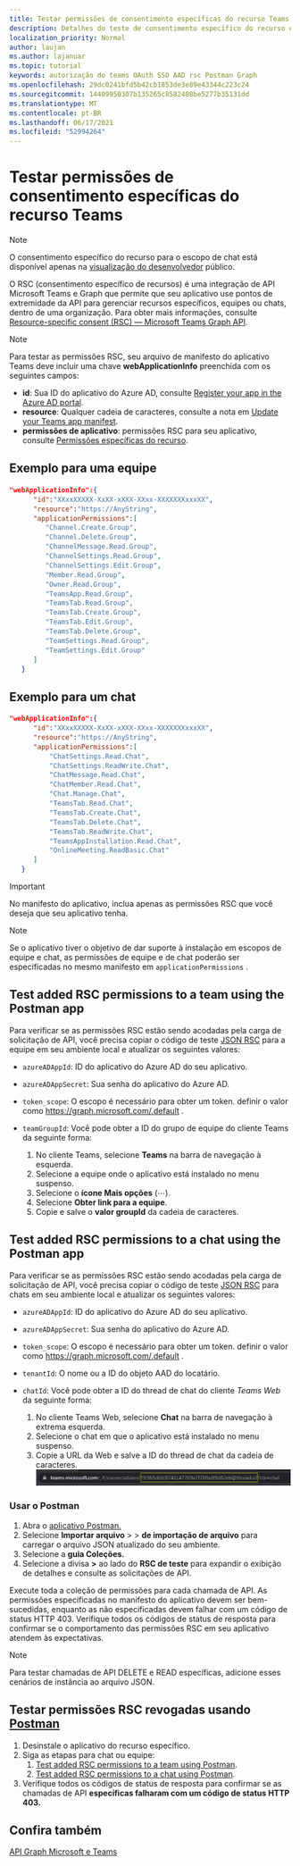 ```yaml
---
title: Testar permissões de consentimento específicas do recurso Teams
description: Detalhes do teste de consentimento específico do recurso em Teams usando Postman
localization_priority: Normal
author: laujan
ms.author: lajanuar
ms.topic: tutorial
keywords: autorização do teams OAuth SSO AAD rsc Postman Graph
ms.openlocfilehash: 29dc0241bfd5b42cb1853de3e89e43344c223c24
ms.sourcegitcommit: 14409950307b135265c8582408be5277b35131dd
ms.translationtype: MT
ms.contentlocale: pt-BR
ms.lasthandoff: 06/17/2021
ms.locfileid: "52994264"
---
```

# <a name="test-resource-specific-consent-permissions-in-teams"></a>Testar permissões de consentimento específicas do recurso Teams

> [!NOTE]
> O consentimento específico do recurso para o escopo de chat está disponível apenas na [visualização do desenvolvedor](../../resources/dev-preview/developer-preview-intro.md) público.

O RSC (consentimento específico de recursos) é uma integração de API Microsoft Teams e Graph que permite que seu aplicativo use pontos de extremidade da API para gerenciar recursos específicos, equipes ou chats, dentro de uma organização. Para obter mais informações, consulte [Resource-specific consent (RSC) — Microsoft Teams Graph API](resource-specific-consent.md).

> [!NOTE]
> Para testar as permissões RSC, seu arquivo de manifesto do aplicativo Teams deve incluir uma chave **webApplicationInfo** preenchida com os seguintes campos:
>
> - **id**: Sua ID do aplicativo do Azure AD, consulte [Register your app in the Azure AD portal](resource-specific-consent.md#register-your-app-with-microsoft-identity-platform-via-the-azure-ad-portal).
> - **resource**: Qualquer cadeia de caracteres, consulte a nota em [Update your Teams app manifest](resource-specific-consent.md#update-your-teams-app-manifest).
> - **permissões de aplicativo**: permissões RSC para seu aplicativo, consulte [Permissões específicas do recurso](resource-specific-consent.md#resource-specific-permissions).

## <a name="example-for-a-team"></a>Exemplo para uma equipe
```json
"webApplicationInfo":{
      "id":"XXxxXXXXX-XxXX-xXXX-XXxx-XXXXXXXxxxXX",
      "resource":"https://AnyString",
      "applicationPermissions":[
         "Channel.Create.Group",
         "Channel.Delete.Group",
         "ChannelMessage.Read.Group",
         "ChannelSettings.Read.Group",
         "ChannelSettings.Edit.Group",
         "Member.Read.Group",
         "Owner.Read.Group",
         "TeamsApp.Read.Group",
         "TeamsTab.Read.Group",
         "TeamsTab.Create.Group",
         "TeamsTab.Edit.Group",
         "TeamsTab.Delete.Group",
         "TeamSettings.Read.Group",
         "TeamSettings.Edit.Group"
      ]
   }
```

## <a name="example-for-a-chat"></a>Exemplo para um chat
```json
"webApplicationInfo":{
      "id":"XXxxXXXXX-XxXX-xXXX-XXxx-XXXXXXXxxxXX",
      "resource":"https://AnyString",
      "applicationPermissions":[
          "ChatSettings.Read.Chat",
          "ChatSettings.ReadWrite.Chat",
          "ChatMessage.Read.Chat",
          "ChatMember.Read.Chat",
          "Chat.Manage.Chat",
          "TeamsTab.Read.Chat",
          "TeamsTab.Create.Chat",
          "TeamsTab.Delete.Chat",
          "TeamsTab.ReadWrite.Chat",
          "TeamsAppInstallation.Read.Chat",
          "OnlineMeeting.ReadBasic.Chat"
      ]
   }
```

> [!IMPORTANT]
> No manifesto do aplicativo, inclua apenas as permissões RSC que você deseja que seu aplicativo tenha.

>[!NOTE]
>Se o aplicativo tiver o objetivo de dar suporte à instalação em escopos de equipe e chat, as permissões de equipe e de chat poderão ser especificadas no mesmo manifesto em `applicationPermissions` .

## <a name="test-added-rsc-permissions-to-a-team-using-the-postman-app"></a>Test added RSC permissions to a team using the Postman app

Para verificar se as permissões RSC estão sendo acodadas pela carga de solicitação de API, você precisa copiar o código de teste [JSON RSC](test-team-rsc-json-file.md) para a equipe em seu ambiente local e atualizar os seguintes valores:

* `azureADAppId`: ID do aplicativo do Azure AD do seu aplicativo.
* `azureADAppSecret`: Sua senha do aplicativo do Azure AD.
* `token_scope`: O escopo é necessário para obter um token. definir o valor como https://graph.microsoft.com/.default .
* `teamGroupId`: Você pode obter a ID do grupo de equipe do cliente Teams da seguinte forma:

    1. No cliente Teams, selecione **Teams** na barra de navegação à esquerda.
    2. Selecione a equipe onde o aplicativo está instalado no menu suspenso.
    3. Selecione o **ícone Mais opções** (&#8943;).
    4. Selecione **Obter link para a equipe**. 
    5. Copie e salve o **valor groupId** da cadeia de caracteres.

## <a name="test-added-rsc-permissions-to-a-chat-using-the-postman-app"></a>Test added RSC permissions to a chat using the Postman app

Para verificar se as permissões RSC estão sendo acodadas pela carga de solicitação de API, você precisa copiar o código de teste [JSON RSC](test-chat-rsc-json-file.md) para chats em seu ambiente local e atualizar os seguintes valores:

* `azureADAppId`: ID do aplicativo do Azure AD do seu aplicativo.
* `azureADAppSecret`: Sua senha do aplicativo do Azure AD.
* `token_scope`: O escopo é necessário para obter um token. definir o valor como https://graph.microsoft.com/.default .
* `tenantId`: O nome ou a ID do objeto AAD do locatário.
* `chatId`: Você pode obter a ID do thread de chat do cliente *Teams Web* da seguinte forma:

    1. No cliente Teams Web, selecione **Chat** na barra de navegação à extrema esquerda.
    2. Selecione o chat em que o aplicativo está instalado no menu suspenso.
    3. Copie a URL da Web e salve a ID do thread de chat da cadeia de caracteres.
![ID do thread de chat da URL da Web.](../../assets/images/chat-thread-id.png)

### <a name="use-postman"></a>Usar o Postman

1. Abra o [aplicativo Postman.](https://www.postman.com)
2. Selecione **Importar arquivo**  >    >  **de importação de arquivo** para carregar o arquivo JSON atualizado do seu ambiente.  
3. Selecione a **guia Coleções.** 
4. Selecione a divisa **>** ao lado do **RSC de teste** para expandir o exibição de detalhes e consulte as solicitações de API.

Execute toda a coleção de permissões para cada chamada de API. As permissões especificadas no manifesto do aplicativo devem ser bem-sucedidas, enquanto as não especificadas devem falhar com um código de status HTTP 403. Verifique todos os códigos de status de resposta para confirmar se o comportamento das permissões RSC em seu aplicativo atendem às expectativas.

> [!NOTE]
> Para testar chamadas de API DELETE e READ específicas, adicione esses cenários de instância ao arquivo JSON.

## <a name="test-revoked-rsc-permissions-using-postman"></a>Testar permissões RSC revogadas usando [Postman](https://www.postman.com/)

1. Desinstale o aplicativo do recurso específico.
2. Siga as etapas para chat ou equipe: 
    1. [Test added RSC permissions to a team using Postman](#test-added-rsc-permissions-to-a-team-using-the-postman-app).
    2. [Test added RSC permissions to a chat using Postman](#test-added-rsc-permissions-to-a-chat-using-the-postman-app).
3. Verifique todos os códigos de status de resposta para confirmar se as chamadas de API **específicas falharam com um código de status HTTP 403.**

## <a name="see-also"></a>Confira também

[API Graph Microsoft e Teams](/graph/api/resources/teams-api-overview?view=graph-rest-1.0&preserve-view=true)

